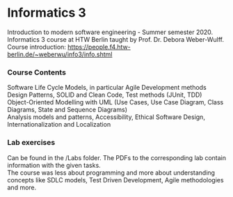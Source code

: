 # Informatics 3
Introduction to modern software engineering - Summer semester 2020. <br>
Informatics 3 course at HTW Berlin taught by Prof. Dr. Debora Weber-Wulff.<br>
Course introduction: https://people.f4.htw-berlin.de/~weberwu/info3/info.shtml

### Course Contents
Software Life Cycle Models, in particular Agile Development methods <br>
Design Patterns, SOLID and Clean Code, Test methods (JUnit, TDD) <br>
Object-Oriented Modelling with UML (Use Cases, Use Case Diagram, Class Diagrams, State and Sequence Diagrams) <br>
Analysis models and patterns, Accessibility, Ethical Software Design, Internationalization and Localization <br>

### Lab exercises
Can be found in the /Labs folder. The PDFs to the corresponding lab contain information with the given tasks. <br>
The course was less about programming and more about understanding concepts like SDLC models, Test Driven Development, Agile methodologies and more.
